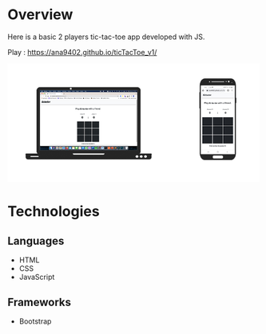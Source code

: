 # Overview
Here is a basic 2 players tic-tac-toe app developed with JS.

Play : https://ana9402.github.io/ticTacToe_v1/

<img src="images/preview.png" alt="aperçu du site en versions laptop et mobile">

# Technologies

## Languages

- HTML
- CSS
- JavaScript

## Frameworks

- Bootstrap